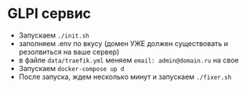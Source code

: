 # GLPI сервис

- Запускаем `./init.sh`
- заполняем .env по вкусу (домен УЖЕ должен существовать и резолвиться на ваше сервер)
- в файле `data/traefik.yml` меняем `email: admin@domain.ru` на свое
- Запускаем `docker-compose up d`
- После запуска, ждем несколько минут и запускаем `./fixer.sh`
